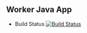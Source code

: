 ## Worker Java App

  * Build Status
  [![Build Status](http://3.134.247.222:8080/buildStatus/icon?job=instavote%2Fworker-build)](http://3.134.247.222:8080/job/instavote/job/worker-build/)
